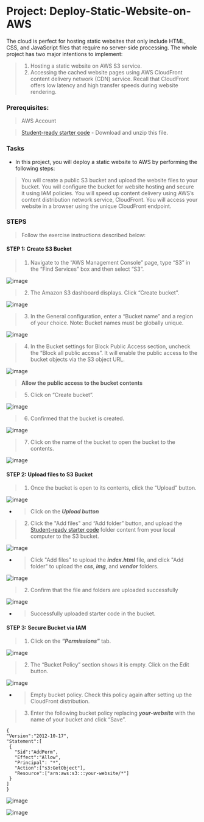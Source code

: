 # Project: Deploy-Static-Website-on-AWS

The cloud is perfect for hosting static websites that only include HTML, CSS, and JavaScript files that require no server-side processing. The whole project has two major intentions to implement:  
> 1. Hosting a static website on AWS S3 service.
> 2. Accessing the cached website pages using AWS CloudFront content delivery network (CDN) service. Recall that CloudFront offers low latency and high transfer speeds during website rendering.

### Prerequisites:
> AWS Account

> [Student-ready starter code](https://drive.google.com/open?id=15vQ7-utH7wBJzdAX3eDmO9ls35J5_sEQ) - Download and unzip this file.

### Tasks

- In this project, you will deploy a static website to AWS by performing the following steps:

> You will create a public S3 bucket and upload the website files to your bucket.
> You will configure the bucket for website hosting and secure it using IAM policies.
> You will speed up content delivery using AWS’s content distribution network service, CloudFront.
> You will access your website in a browser using the unique CloudFront endpoint.

### STEPS
> Follow the exercise instructions described below:

#### STEP 1: Create S3 Bucket

> 1. Navigate to the “AWS Management Console” page, type “S3” in the “Find Services” box and then select “S3”.

![image](https://user-images.githubusercontent.com/40290711/170674902-2e8d18cf-562e-4525-b2b8-16ed957dd5e0.png)

> 2. The Amazon S3 dashboard displays. Click “Create bucket”.

![image](https://user-images.githubusercontent.com/40290711/170675491-1446bf29-2481-432b-9f9c-faa0f7f4f09d.png)

> 3. In the General configuration, enter a “Bucket name” and a region of your choice. Note: Bucket names must be globally unique.

![image](https://user-images.githubusercontent.com/40290711/170682076-9a259ff6-1b61-4d52-95ac-167a405a1de8.png)

> 4. In the Bucket settings for Block Public Access section, uncheck the “Block all public access”. It will enable the public access to the bucket objects via the S3 object URL.

![image](https://user-images.githubusercontent.com/40290711/170684235-0b5f819e-33f0-476d-a374-27c1d634f9c8.png)

> **Allow the public access to the bucket contents**

> 5. Click on “Create bucket”.

![image](https://user-images.githubusercontent.com/40290711/170684572-a17e1806-0bec-437f-98ab-dcb12c8f7de3.png)

> 6. Confirmed that the bucket is created. 

![image](https://user-images.githubusercontent.com/40290711/170684785-e72845c6-3363-494c-8351-41cb369d0be4.png)

> 7. Click on the name of the bucket to open the bucket to the contents.

![image](https://user-images.githubusercontent.com/40290711/170685090-8dabbb1a-d368-438d-817f-b32024bfe7c9.png)


#### STEP 2: Upload files to S3 Bucket
> 1. Once the bucket is open to its contents, click the “Upload” button.

![image](https://user-images.githubusercontent.com/40290711/170717664-7e664a26-bd63-464f-9900-f6c2dbcc95df.png)
- > Click on the ***Upload button***

> 2. Click the "Add files" and “Add folder” button, and upload the [Student-ready starter code](https://drive.google.com/open?id=15vQ7-utH7wBJzdAX3eDmO9ls35J5_sEQ) folder content from your local computer to the S3 bucket.

![image](https://user-images.githubusercontent.com/40290711/170719332-d83aaf33-c739-4eb3-8571-761d8f761812.png)
- > Click "Add files" to upload the ***index.html*** file, and click "Add folder" to upload the ***css***, ***img***, and ***vendor*** folders.

![image](https://user-images.githubusercontent.com/40290711/170721361-fc19a12f-b39f-40a5-8a38-53734a09baba.png)

> 2. Confirm that the file and folders are uploaded successfully

![image](https://user-images.githubusercontent.com/40290711/170726225-cb0d7141-2cb2-4a10-a610-cbebe52b3118.png)
- > Successfully uploaded starter code in the bucket.

#### STEP 3: Secure Bucket via IAM
> 1. Click on the ***"Permissions"*** tab.

![image](https://user-images.githubusercontent.com/40290711/170728510-2ac1202a-344a-4e61-8629-92028d931efb.png)

> 2. The “Bucket Policy” section shows it is empty. Click on the Edit button.

![image](https://user-images.githubusercontent.com/40290711/170730492-32cef71e-1df0-41ed-bbd8-1eb0a9993efa.png)
- > Empty bucket policy. Check this policy again after setting up the CloudFront distribution.

> 3. Enter the following bucket policy replacing ***your-website*** with the name of your bucket and click “Save”.

```
{
"Version":"2012-10-17",
"Statement":[
 {
   "Sid":"AddPerm",
   "Effect":"Allow",
   "Principal": "*",
   "Action":["s3:GetObject"],
   "Resource":["arn:aws:s3:::your-website/*"]
 }
]
}

```

![image](https://user-images.githubusercontent.com/40290711/170732739-6f9ed393-aee8-4817-acc7-70c30f346b2f.png)

![image](https://user-images.githubusercontent.com/40290711/170733149-3c67bd58-73f5-4c0b-ae86-3638e14395a6.png)


